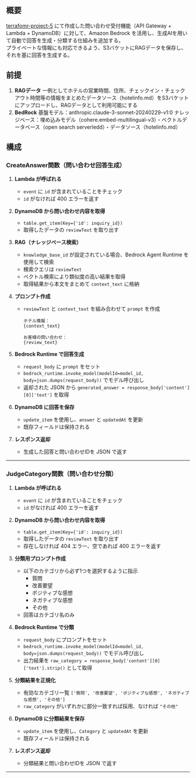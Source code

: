 ## 概要
[terrafomr-project-5](https://github.com/sae-maruyama/terraform-project-5.git) にて作成した問い合わせ受付機能（API Gateway + Lambda + DynamoDB）に対して、Amazon Bedrock を活用し、生成AIを用いて自動で回答を生成・分類する仕組みを追加する。<br>
プライベートな情報にも対応できるよう、S3バケットにRAGデータを保存し、それを基に回答を生成する。

## 前提
1. **RAGデータ**
一例としてホテルの営業時間、住所、チェックイン・チェックアウト時間等の情報をまとめたデータソース（hotelinfo.md）をS3バケットにアップロードし、RAGデータとして利用可能にする
2. **BedRock**
基盤モデル：anthropic.claude-3-sonnet-20240229-v1:0
ナレッジベース：埋め込みモデル（cohere.embed-multilingual-v3）・ベクトルデータベース（open search serverledd）・データソース（hotelinfo.md）

## 構成
### CreateAnswer関数（問い合わせ回答生成）

1. **Lambda が呼ばれる**
   - `event` に `id` が含まれていることをチェック
   - `id` がなければ 400 エラーを返す

2. **DynamoDB から問い合わせ内容を取得**
   - `table.get_item(Key={'id': inquiry_id})`
   - 取得したデータの `reviewText` を取り出す

3. **RAG（ナレッジベース検索）**
   - `knowledge_base_id` が設定されている場合、Bedrock Agent Runtime を使用して検索
   - 検索クエリは `reviewText`
   - ベクトル検索により類似度の高い結果を取得
   - 取得結果から本文をまとめて `context_text` に格納

4. **プロンプト作成**
   - `reviewText` と `context_text` を組み合わせて `prompt` を作成

     ```text
     ホテル情報：
     {context_text}

     お客様の問い合わせ：
     {review_text}
     ```

5. **Bedrock Runtime で回答生成**
   - `request_body` に `prompt` をセット
   - `bedrock_runtime.invoke_model(modelId=model_id, body=json.dumps(request_body))` でモデル呼び出し
   - 返却された JSON から `generated_answer = response_body['content'][0]['text']` を取得

6. **DynamoDB に回答を保存**
   - `update_item` を使用し、`answer` と `updatedAt` を更新
   - 既存フィールドは保持される

7. **レスポンス返却**
   - 生成した回答と問い合わせIDを JSON で返す

---

### JudgeCategory関数（問い合わせ分類）

1. **Lambda が呼ばれる**
   - `event` に `id` が含まれていることをチェック
   - `id` がなければ 400 エラーを返す

2. **DynamoDB から問い合わせ内容を取得**
   - `table.get_item(Key={'id': inquiry_id})`
   - 取得したデータの `reviewText` を取り出す
   - 存在しなければ 404 エラー、空であれば 400 エラーを返す

3. **分類用プロンプト作成**
   - 以下のカテゴリから必ず1つを選択するように指示
     - 質問
     - 改善要望
     - ポジティブな感想
     - ネガティブな感想
     - その他
   - 回答はカテゴリ名のみ

4. **Bedrock Runtime で分類**
   - `request_body` にプロンプトをセット
   - `bedrock_runtime.invoke_model(modelId=model_id, body=json.dumps(request_body))` でモデル呼び出し
   - 出力結果を `raw_category = response_body['content'][0]['text'].strip()` として取得

5. **分類結果を正規化**
   - 有効なカテゴリ一覧 `['質問', '改善要望', 'ポジティブな感想', 'ネガティブな感想', 'その他']`
   - `raw_category` がいずれかに部分一致すれば採用、なければ `"その他"`

6. **DynamoDB に分類結果を保存**
   - `update_item` を使用し、`Category` と `updatedAt` を更新
   - 既存フィールドは保持される

7. **レスポンス返却**
   - 分類結果と問い合わせIDを JSON で返す

---
